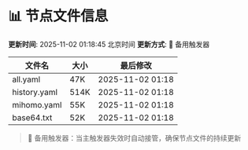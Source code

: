 # 📊 节点文件信息

**更新时间**: 2025-11-02 01:18:45 北京时间
**更新方式**: 🔄 备用触发器

| 文件名 | 大小 | 最后修改 |
|--------|------|----------|
| all.yaml | 47K | 2025-11-02 01:18 |
| history.yaml | 514K | 2025-11-02 01:18 |
| mihomo.yaml | 55K | 2025-11-02 01:18 |
| base64.txt | 52K | 2025-11-02 01:18 |

> 🔄 备用触发器：当主触发器失效时自动接管，确保节点文件的持续更新
